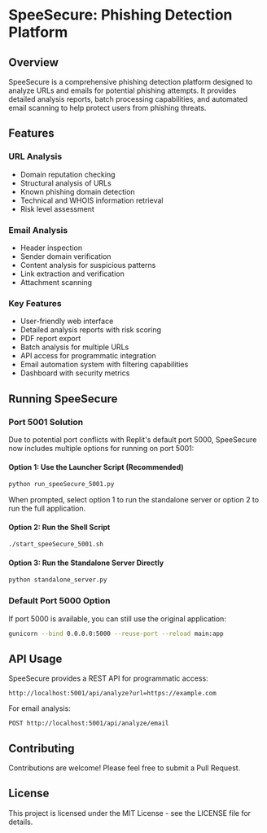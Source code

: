 # SpeeSecure: Phishing Detection Platform

## Overview

SpeeSecure is a comprehensive phishing detection platform designed to analyze URLs and emails for potential phishing attempts. It provides detailed analysis reports, batch processing capabilities, and automated email scanning to help protect users from phishing threats.

## Features

### URL Analysis
- Domain reputation checking
- Structural analysis of URLs
- Known phishing domain detection
- Technical and WHOIS information retrieval
- Risk level assessment

### Email Analysis
- Header inspection
- Sender domain verification
- Content analysis for suspicious patterns
- Link extraction and verification
- Attachment scanning

### Key Features
- User-friendly web interface
- Detailed analysis reports with risk scoring
- PDF report export
- Batch analysis for multiple URLs
- API access for programmatic integration
- Email automation system with filtering capabilities
- Dashboard with security metrics

## Running SpeeSecure

### Port 5001 Solution

Due to potential port conflicts with Replit's default port 5000, SpeeSecure now includes multiple options for running on port 5001:

#### Option 1: Use the Launcher Script (Recommended)

```bash
python run_speeSecure_5001.py
```

When prompted, select option 1 to run the standalone server or option 2 to run the full application.

#### Option 2: Run the Shell Script

```bash
./start_speeSecure_5001.sh
```

#### Option 3: Run the Standalone Server Directly

```bash
python standalone_server.py
```

### Default Port 5000 Option

If port 5000 is available, you can still use the original application:

```bash
gunicorn --bind 0.0.0.0:5000 --reuse-port --reload main:app
```

## API Usage

SpeeSecure provides a REST API for programmatic access:

```
http://localhost:5001/api/analyze?url=https://example.com
```

For email analysis:

```
POST http://localhost:5001/api/analyze/email
```

## Contributing

Contributions are welcome! Please feel free to submit a Pull Request.

## License

This project is licensed under the MIT License - see the LICENSE file for details.
